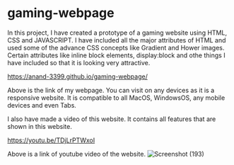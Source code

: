 # gaming-webpage
In this project, I have created a prototype of a gaming website using HTML, CSS and JAVASCRIPT. I have included all the major attributes of HTML and used some of the advance CSS concepts like Gradient and Hower images. Certain attributes like inline block elements, display:block and othe things I have included so that it is looking very attractive.

https://anand-3399.github.io/gaming-webpage/

Above is the link of my webpage. You can visit on any devices as it is a responsive website. It is compatible to all MacOS, WindowsOS, any mobile devices and even Tabs.

I also have made a video of this website. It contains all features that are shown in this website.

https://youtu.be/TDjLrPTWxoI

Above is a link of youtube video of the website.
![Screenshot (193)](https://user-images.githubusercontent.com/85798085/156362195-b68fdfc6-af99-497e-a82e-15011851d38e.png)
